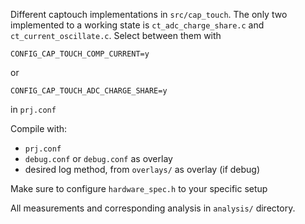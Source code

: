 Different captouch implementations in `src/cap_touch`. The only two implemented to a working state is `ct_adc_charge_share.c` and `ct_current_oscillate.c`. Select between them with
```
CONFIG_CAP_TOUCH_COMP_CURRENT=y
```
or
```
CONFIG_CAP_TOUCH_ADC_CHARGE_SHARE=y
```
in `prj.conf`

Compile with:
- `prj.conf`
- `debug.conf` or `debug.conf` as overlay
- desired log method, from `overlays/` as overlay (if debug)

Make sure to configure `hardware_spec.h` to your specific setup

All measurements and corresponding analysis in `analysis/` directory.
